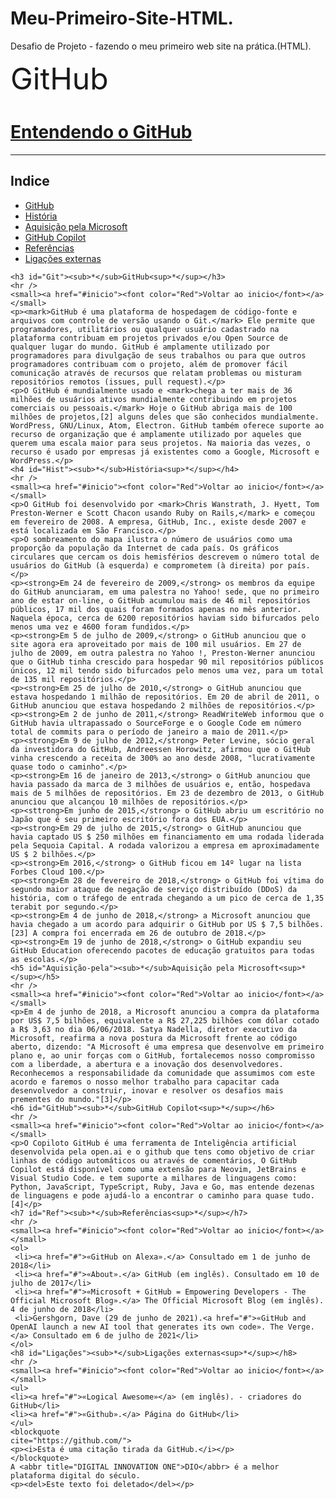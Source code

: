 # Meu-Primeiro-Site-HTML.
Desafio de Projeto - fazendo o meu primeiro web site na prática.(HTML).
<html>
    <head>
        <title>Desafio De Projeto 1</title>
    </head>
   <body> 
    <font size="+6">GitHub</font>                                                     
    <h1 id="inicio"><u>Entendendo o GitHub</u></h1>                  
    <hr />  
    <h2>Indice</h2>
    <ul>
        <li><a href="#Git">GitHub</a></li>
        <li><a href="#Hist">História</a></li>
        <li><a href="#Aquisição-pela">Aquisição pela Microsoft</a></li>
        <li><a href="#GitHub">GitHub Copilot</a></li>
        <li><a href="#Ref">Referências</a></li>
        <li><a href="#Ligações">Ligações externas</a></li>
    </ul>

    <h3 id="Git"><sub>*</sub>GitHub<sup>*</sup></h3>
    <hr />
    <small><a href="#inicio"><font color="Red">Voltar ao inicio</font></a></small>
    <p><mark>GitHub é uma plataforma de hospedagem de código-fonte e arquivos com controle de versão usando o Git.</mark> Ele permite que programadores, utilitários ou qualquer usuário cadastrado na plataforma contribuam em projetos privados e/ou Open Source de qualquer lugar do mundo. GitHub é amplamente utilizado por programadores para divulgação de seus trabalhos ou para que outros programadores contribuam com o projeto, além de promover fácil comunicação através de recursos que relatam problemas ou misturam repositórios remotos (issues, pull request).</p>
    <p>O GitHub é mundialmente usado e <mark>chega a ter mais de 36 milhões de usuários ativos mundialmente contribuindo em projetos comerciais ou pessoais.</mark> Hoje o GitHub abriga mais de 100 milhões de projetos,[2] alguns deles que são conhecidos mundialmente. WordPress, GNU/Linux, Atom, Electron. GitHub também oferece suporte ao recurso de organização que é amplamente utilizado por aqueles que querem uma escala maior para seus projetos. Na maioria das vezes, o recurso é usado por empresas já existentes como a Google, Microsoft e WordPress.</p>
    <h4 id="Hist"><sub>*</sub>História<sup>*</sup></h4>
    <hr />
    <small><a href="#inicio"><font color="Red">Voltar ao inicio</font></a></small>
    <p>O GitHub foi desenvolvido por <mark>Chris Wanstrath, J. Hyett, Tom Preston-Werner e Scott Chacon usando Ruby on Rails,</mark> e começou em fevereiro de 2008. A empresa, GitHub, Inc., existe desde 2007 e está localizada em São Francisco.</p>
    <p>O sombreamento do mapa ilustra o número de usuários como uma proporção da população da Internet de cada país. Os gráficos circulares que cercam os dois hemisférios descrevem o número total de usuários do GitHub (à esquerda) e comprometem (à direita) por país.</p>
    <p><strong>Em 24 de fevereiro de 2009,</strong> os membros da equipe do GitHub anunciaram, em uma palestra no Yahoo! sede, que no primeiro ano de estar on-line, o GitHub acumulou mais de 46 mil repositórios públicos, 17 mil dos quais foram formados apenas no mês anterior. Naquela época, cerca de 6200 repositórios haviam sido bifurcados pelo menos uma vez e 4600 foram fundidos.</p>
    <p><strong>Em 5 de julho de 2009,</strong> o GitHub anunciou que o site agora era aproveitado por mais de 100 mil usuários. Em 27 de julho de 2009, em outra palestra no Yahoo !, Preston-Werner anunciou que o GitHub tinha crescido para hospedar 90 mil repositórios públicos únicos, 12 mil tendo sido bifurcados pelo menos uma vez, para um total de 135 mil repositórios.</p>
    <p><strong>Em 25 de julho de 2010,</strong> o GitHub anunciou que estava hospedando 1 milhão de repositórios. Em 20 de abril de 2011, o GitHub anunciou que estava hospedando 2 milhões de repositórios.</p>
    <p><strong>Em 2 de junho de 2011,</strong> ReadWriteWeb informou que o GitHub havia ultrapassado o SourceForge e o Google Code em número total de commits para o período de janeiro a maio de 2011.</p>
    <p><strong>Em 9 de julho de 2012,</strong> Peter Levine, sócio geral da investidora do GitHub, Andreessen Horowitz, afirmou que o GitHub vinha crescendo a receita de 300% ao ano desde 2008, "lucrativamente quase todo o caminho".</p>
    <p><strong>Em 16 de janeiro de 2013,</strong> o GitHub anunciou que havia passado da marca de 3 milhões de usuários e, então, hospedava mais de 5 milhões de repositórios. Em 23 de dezembro de 2013, o GitHub anunciou que alcançou 10 milhões de repositórios.</p>
    <p><sttrong>Em junho de 2015,</strong> o GitHub abriu um escritório no Japão que é seu primeiro escritório fora dos EUA.</p>
    <p><strong>Em 29 de julho de 2015,</strong> o GitHub anunciou que havia captado US $ 250 milhões em financiamento em uma rodada liderada pela Sequoia Capital. A rodada valorizou a empresa em aproximadamente US $ 2 bilhões.</p>
    <p><strong>Em 2016,</strong> o GitHub ficou em 14º lugar na lista Forbes Cloud 100.</p>
    <p><strong>Em 28 de fevereiro de 2018,</strong> o GitHub foi vítima do segundo maior ataque de negação de serviço distribuído (DDoS) da história, com o tráfego de entrada chegando a um pico de cerca de 1,35 terabit por segundo.</p>
    <p><strong>Em 4 de junho de 2018,</strong> a Microsoft anunciou que havia chegado a um acordo para adquirir o GitHub por US $ 7,5 bilhões. [23] A compra foi encerrada em 26 de outubro de 2018.</p>
    <p><strong>Em 19 de junho de 2018,</strong> o GitHub expandiu seu GitHub Education oferecendo pacotes de educação gratuitos para todas as escolas.</p>
    <h5 id="Aquisição-pela"><sub>*</sub>Aquisição pela Microsoft<sup>*</sup></h5>
    <hr />
    <small><a href="#inicio"><font color="Red">Voltar ao inicio</font></a></small>
    <p>Em 4 de junho de 2018, a Microsoft anunciou a compra da plataforma por US$ 7,5 bilhões, equivalente a R$ 27,225 bilhões com dólar cotado a R$ 3,63 no dia 06/06/2018. Satya Nadella, diretor executivo da Microsoft, reafirma a nova postura da Microsoft frente ao código aberto, dizendo: "A Microsoft é uma empresa que desenvolve em primeiro plano e, ao unir forças com o GitHub, fortalecemos nosso compromisso com a liberdade, a abertura e a inovação dos desenvolvedores. Reconhecemos a responsabilidade da comunidade que assumimos com este acordo e faremos o nosso melhor trabalho para capacitar cada desenvolvedor a construir, inovar e resolver os desafios mais prementes do mundo."[3]</p>
    <h6 id="GitHub"><sub>*</sub>GitHub Copilot<sup>*</sup></h6>
    <hr />
    <small><a href="#inicio"><font color="Red">Voltar ao inicio</font></a></small>
    <p>O Copiloto GitHub é uma ferramenta de Inteligência artificial desenvolvida pela open.ai e o github que tens como objetivo de criar linhas de código automáticos ou através de comentários, O GitHub Copilot está disponível como uma extensão para Neovim, JetBrains e Visual Studio Code. e tem suporte a milhares de linguagens como: Python, JavaScript, TypeScript, Ruby, Java e Go, mas entende dezenas de linguagens e pode ajudá-lo a encontrar o caminho para quase tudo.[4]</p>
    <h7 id="Ref"><sub>*</sub>Referências<sup>*</sup></h7>
    <hr />
    <small><a href="#inicio"><font color="Red">Voltar ao inicio</font></a></small>
    <ol>
     <li><a href="#">«GitHub on Alexa».</a> Consultado em 1 de junho de 2018</li>
     <li><a href="#">«About».</a> GitHub (em inglês). Consultado em 10 de julho de 2017</li>
     <li><a href="#">«Microsoft + GitHub = Empowering Developers - The Official Microsoft Blog».</a> The Official Microsoft Blog (em inglês). 4 de junho de 2018</li>
     <li>Gershgorn, Dave (29 de junho de 2021).<a href="#">«GitHub and OpenAI launch a new AI tool that generates its own code». The Verge.</a> Consultado em 6 de julho de 2021</li>
    </ol>
    <h8 id="Ligações"><sub>*</sub>Ligações externas<sup>*</sup></h8>
    <hr />
    <small><a href="#inicio"><font color="Red">Voltar ao inicio</font></a></small>
    <ul>
    <li><a href="#">«Logical Awesome»</a> (em inglês). - criadores do GitHub</li>
    <li><a href="#">«Github».</a> Página do GitHub</li>
    </ul>
    <blockquote
    cite="https://github.com/">
    <p><i>Esta é uma citação tirada da GitHub.</i></p>
    </blockquote>
    A <abbr title="DIGITAL INNOVATION ONE">DIO</abbr> é a melhor plataforma digital do século.
    <p><del>Este texto foi deletado</del></p>
</body>
</html>
